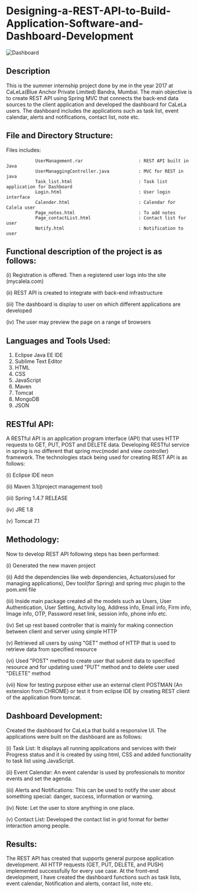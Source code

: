 # Designing-a-REST-API-to-Build-Application-Software-and-Dashboard-Development

![Dashboard](https://user-images.githubusercontent.com/26916595/66642488-7c595b80-ec3a-11e9-9435-679ce4599163.JPG)

Description
--------------
This is the summer internship project done by me in the year 2017 at CaLeLa(Blue Anchor Private Limited) Bandra, Mumbai. The main 
objective is to create REST API using Spring MVC that connects the back-end data sources to the client application and developed 
the dashboard for CaLeLa users. The dashboard includes the applications such as task list, event calendar, alerts and notifications,
contact list, note etc.

File and Directory Structure:
---------------------------

Files includes:
            
			
               UserManagement.rar                     : REST API built in Java
               UserManaggingController.java           : MVC for REST in java
               Task_list.html                         : Task list application for Dashboard
               Login.html                             : User login interface
               Calender.html                          : Calendar for Calela user
               Page_notes.html                        : To add notes 
               Page_contactList.html                  : Contact list for user
               Notify.html                            : Notification to user


      
      

Functional description of the project is as follows:
----------------------------------------------------

(i) Registration is offered. Then a registered user logs into the site (mycalela.com)

(ii) REST API is created to integrate with back-end infrastructure

(iii) The dashboard is display to user on which different applications are developed

(iv) The user may preview the page on a range of browsers


Languages and Tools Used:
-------------------------

1) Eclipse Java EE IDE
2) Sublime Text Editor
3) HTML
4) CSS
5) JavaScript
6) Maven
7) Tomcat
8) MongoDB
9) JSON


RESTful API:
------------
A RESTful API is an application program interface (API) that uses HTTP requests to GET, PUT, POST and DELETE data. 
Developing RESTful service in spring is no different that spring mvc(model and view controller) framework. The technologies 
stack being used for creating REST API is as follows:

(i)  Eclipse IDE neon

(ii) Maven 3.1(project management tool)

(iii) Spring 1.4.7 RELEASE

(iv) JRE 1.8

(v)  Tomcat 7.1



Methodology:
------------

Now to develop REST API following steps has been performed: 

(i)  Generated the new maven project

(ii) Add the dependencies like web dependencies, Actuators(used for managing applications), Dev tool(for Spring) and spring mvc plugin to the pom.xml file

(iii) Inside main package created all the models such as Users, User Authentication, User Setting, Activity log, Address info, Email info, Firm info, Image info, OTP, Password reset link, session info, phone info etc.

(iv) Set up rest based controller that is mainly for making connection between client and server using simple HTTP

(v)  Retrieved all users by using "GET" method of HTTP that is used to retrieve data from specified resource

(vi) Used "POST" method to create user that submit data to specified resource and for updating used "PUT" method and to delete user used "DELETE" method

(vii) Now for testing purpose either use an external client POSTMAN (An extension from CHROME) or test it from eclipse IDE by creating REST client of the application from tomcat.


Dashboard Development:
----------------------
Created the dashboard for CaLeLa that build a responsive UI. The applications were built on the dashboard are as follows:

(i) Task List: It displays all running applications and services with their Progress status and it is created by using html, CSS and added functionality to task list using JavaScript.

(ii) 	Event Calendar: An event calendar is used by professionals to monitor events and set the agenda.

(iii) Alerts and Notifications: This can be used to notify the user about something special: danger, success, information or warning.

(iv)  Note: Let the user to store anything in one place.

(v)  Contact List: Developed the contact list in grid format for better interaction among people.


Results:
-------
The REST API has created that supports general purpose application development. All HTTP requests (GET, PUT, DELETE, and PUSH) 
implemented successfully for every use case.  At the front-end development, I have created the dashboard functions such as task 
lists, event calendar, Notification and alerts, contact list, note etc. 
  
